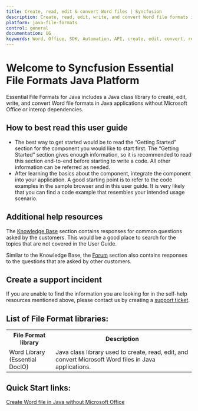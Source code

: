 ```yaml
---
title: Create, read, edit & convert Word files | Syncfusion
description: Create, read, edit, write, and convert Word file formats in Java applications without Microsoft Office or interop dependencies.
platform: java-file-formats
control: general
documentation: UG
keywords: Word, Office, SDK, Automation, API, create, edit, convert, read
---
```


# Welcome to Syncfusion Essential File Formats Java Platform

Essential File Formats for Java includes a Java class library to create, edit, write, and convert Word file formats in Java applications without Microsoft Office or interop dependencies.

## How to best read this user guide

* The best way to get started would be to read the “Getting Started” section for the component you would like to start first. The “Getting Started” section gives enough information, so it is recommended to read this section end-to-end before starting to write a code. All other information can be referred as needed. 
* After learning the basics about the component, integrate the component into your application. A good starting point is to refer to the code examples in the sample browser and in this user guide. It is very likely that you can find a code example that resembles your intended usage scenario. 

## Additional help resources

The [Knowledge Base](https://support.syncfusion.com/kb) section contains responses for common questions asked by the customers. This would be a good place to search for the topics that are not covered in the User Guide.

Similar to the Knowledge Base, the [Forum](https://www.syncfusion.com/forums/) section also contains responses to the questions that are asked by other customers.

## Create a support incident

If you are unable to find the information you are looking for in the self-help resources mentioned above, please contact us by creating a [support ticket](https://www.syncfusion.com/support/directtrac/incidents).

## List of File Format libraries:

<table>
<tr>
<th width="25%">
File Format library
</th>
<th width="75%">
Description
</th>
</tr>
<tr>
<td>
Word Library (Essential DocIO)
</td>
<td>
Java class library used to create, read, edit, and convert Microsoft Word files in Java applications.
</td>
</tr>
</table>

## Quick Start links:

[Create Word file in Java without Microsoft Office](https://help.syncfusion.com/java-file-formats/word-library/getting-started)
